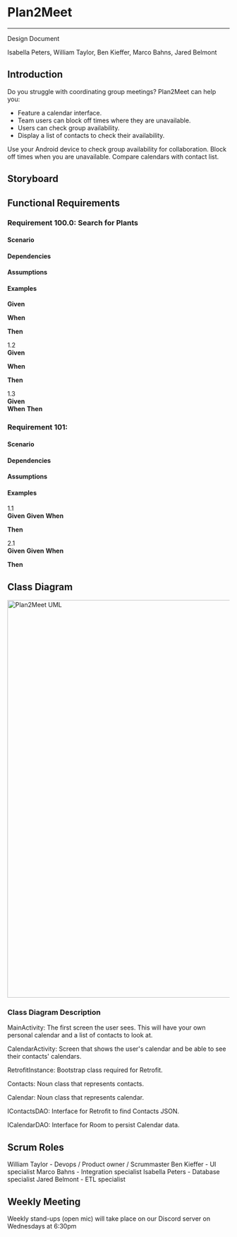 # Plan2Meet
---

Design Document  

Isabella Peters, William Taylor, Ben Kieffer, Marco Bahns, Jared Belmont

## Introduction 

Do you struggle with coordinating group meetings? Plan2Meet can help you:  

-	Feature a calendar interface.
-	Team users can block off times where they are unavailable. 
-	Users can check group availability.  
-	Display a list of contacts to check their availability. 

Use your Android device to check group availability for collaboration.  Block off times when you are unavailable.  Compare calendars with contact list.  


## Storyboard


## Functional Requirements

### Requirement 100.0: Search for Plants

#### Scenario



#### Dependencies



#### Assumptions



#### Examples


**Given** 

**When** 

**Then** 


1.2  
**Given** 

**When**  

**Then** 


1.3  
**Given**  
**When** 
**Then** 


### Requirement 101: 

#### Scenario



#### Dependencies


#### Assumptions  


#### Examples  

1.1  
**Given** 
**Given** 
**When**  


**Then**   

2.1  
**Given** 
**Given** 
**When**   


**Then** 

## Class Diagram 
<img width="899" alt="Plan2Meet UML" src="https://user-images.githubusercontent.com/75335175/170771795-79826cec-5df5-48ac-8948-d8dffe7167a8.png">

### Class Diagram Description

MainActivity: The first screen the user sees.  This will have your own personal calendar and a list of contacts to look at. 

CalendarActivity: Screen that shows the user's calendar and be able to see their contacts' calendars.  

RetrofitInstance: Bootstrap class required for Retrofit. 

Contacts: Noun class that represents contacts. 

Calendar: Noun class that represents calendar. 

IContactsDAO: Interface for Retrofit to find Contacts JSON.

ICalendarDAO: Interface for Room to persist Calendar data. 


## Scrum Roles

William Taylor - Devops / Product owner / Scrummaster
Ben Kieffer - UI specialist
Marco Bahns - Integration specialist
Isabella Peters - Database specialist
Jared Belmont - ETL specialist

## Weekly Meeting

Weekly stand-ups (open mic) will take place on our Discord server on Wednesdays at 6:30pm
